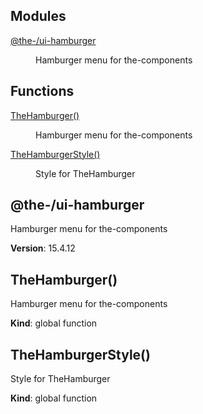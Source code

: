 <!--- Code generated by @the-/script-doc. DO NOT EDIT. -->

## Modules

<dl>
<dt><a href="#module_@the-/ui-hamburger">@the-/ui-hamburger</a></dt>
<dd><p>Hamburger menu for the-components</p>
</dd>
</dl>

## Functions

<dl>
<dt><a href="#TheHamburger">TheHamburger()</a></dt>
<dd><p>Hamburger menu for the-components</p>
</dd>
<dt><a href="#TheHamburgerStyle">TheHamburgerStyle()</a></dt>
<dd><p>Style for TheHamburger</p>
</dd>
</dl>

<a name="module_@the-/ui-hamburger"></a>

## @the-/ui-hamburger
Hamburger menu for the-components

**Version**: 15.4.12  
<a name="TheHamburger"></a>

## TheHamburger()
Hamburger menu for the-components

**Kind**: global function  
<a name="TheHamburgerStyle"></a>

## TheHamburgerStyle()
Style for TheHamburger

**Kind**: global function  
